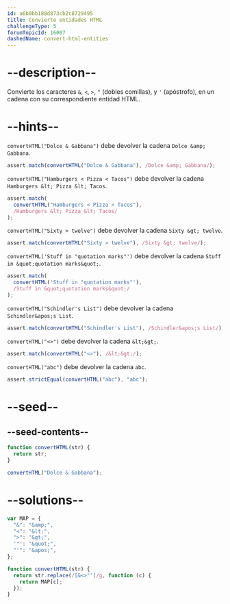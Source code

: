 ```yaml
---
id: a6b0bb188d873cb2c8729495
title: Convierte entidades HTML
challengeType: 5
forumTopicId: 16007
dashedName: convert-html-entities
---
```


# --description--

Convierte los caracteres `&`, `<`, `>`, `"` (dobles comillas), y `'` (apóstrofo), en un cadena con su correspondiente entidad HTML.

# --hints--

`convertHTML("Dolce & Gabbana")` debe devolver la cadena `Dolce &amp; Gabbana`.

```js
assert.match(convertHTML("Dolce & Gabbana"), /Dolce &amp; Gabbana/);
```

`convertHTML("Hamburgers < Pizza < Tacos")` debe devolver la cadena `Hamburgers &lt; Pizza &lt; Tacos`.

```js
assert.match(
  convertHTML("Hamburgers < Pizza < Tacos"),
  /Hamburgers &lt; Pizza &lt; Tacos/
);
```

`convertHTML("Sixty > twelve")` debe devolver la cadena `Sixty &gt; twelve`.

```js
assert.match(convertHTML("Sixty > twelve"), /Sixty &gt; twelve/);
```

`convertHTML('Stuff in "quotation marks"')` debe devolver la cadena `Stuff in &quot;quotation marks&quot;`.

```js
assert.match(
  convertHTML('Stuff in "quotation marks"'),
  /Stuff in &quot;quotation marks&quot;/
);
```

`convertHTML("Schindler's List")` debe devolver la cadena `Schindler&apos;s List`.

```js
assert.match(convertHTML("Schindler's List"), /Schindler&apos;s List/);
```

`convertHTML("<>")` debe devolver la cadena `&lt;&gt;`.

```js
assert.match(convertHTML("<>"), /&lt;&gt;/);
```

`convertHTML("abc")` debe devolver la cadena `abc`.

```js
assert.strictEqual(convertHTML("abc"), "abc");
```

# --seed--

## --seed-contents--

```js
function convertHTML(str) {
  return str;
}

convertHTML("Dolce & Gabbana");
```

# --solutions--

```js
var MAP = {
  "&": "&amp;",
  "<": "&lt;",
  ">": "&gt;",
  '"': "&quot;",
  "'": "&apos;",
};

function convertHTML(str) {
  return str.replace(/[&<>"']/g, function (c) {
    return MAP[c];
  });
}
```
